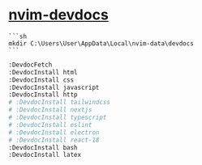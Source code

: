 # [nvim-devdocs](https://github.com/luckasRanarison/nvim-devdocs)

````{tab} Windows 10
```sh
mkdir C:\Users\User\AppData\Local\nvim-data\devdocs
```
````

```sh
:DevdocFetch
:DevdocInstall html
:DevdocInstall css
:DevdocInstall javascript
:DevdocInstall http
# :DevdocInstall tailwindcss
# :DevdocInstall nextjs
# :DevdocInstall typescript
# :DevdocInstall eslint
# :DevdocInstall electron
# :DevdocInstall react-18
:DevdocInstall bash
:DevdocInstall latex
```